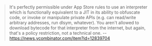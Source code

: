 > It's perfectly permissible under App Store rules to use an interpreter which is functionally equivalent to a JIT in its ability to obfuscate code, or invoke or manipulate private APIs (e.g. can read/write arbitrary addresses, run dlsym, whatever). You aren't allowed to download bytecode for that interpreter from the internet, but again, that's a policy restriction, not a technical one.
> -- https://news.ycombinator.com/item?id=12839704
